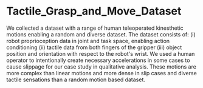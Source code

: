 # Tactile_Grasp_and_Move_Dataset

We collected a dataset with a range of human teleoperated kinesthetic motions enabling a random and diverse dataset. The dataset consists of: (i) robot proprioception data in joint and task space, enabling action conditioning (ii) tactile data from both fingers of the gripper (iii) object position and orientation with respect to the robot's wrist. We used a human operator to intentionally create necessary accelerations in some cases to cause slippage for our case study in qualitative analysis. These motions are more complex than linear motions and more dense in slip cases and diverse tactile sensations than a random motion based dataset.
